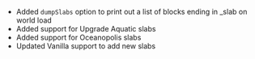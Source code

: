 - Added `dumpSlabs` option to print out a list of blocks ending in _slab on world load
- Added support for Upgrade Aquatic slabs
- Added support for Oceanopolis slabs
- Updated Vanilla support to add new slabs